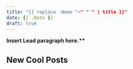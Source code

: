 ```yaml
---
title: "{{ replace .Name "-" " " | title }}"
date: {{ .Date }}
draft: true
---
```


**Insert Lead paragraph here.\*\***

## New Cool Posts
